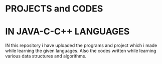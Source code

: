  # **PROJECTS and CODES** 
# IN JAVA-C-C++ LANGUAGES

IN this repository i have uploaded the programs and project which i made while learning the given languages.
Also the codes written while learning various data structures and algorithms.







